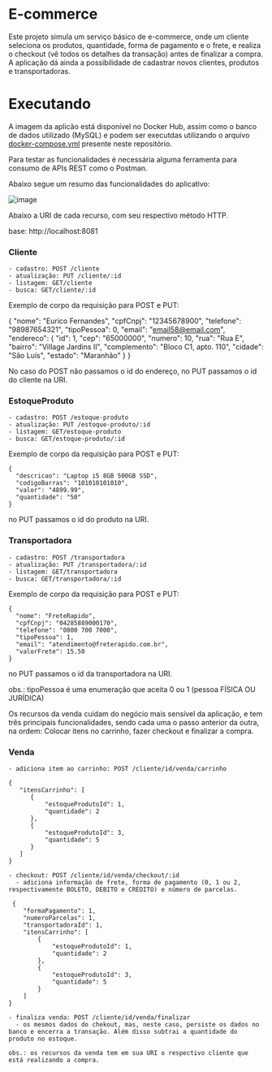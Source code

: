 # E-commerce

Este projeto simula um serviço básico de e-commerce, onde um cliente seleciona os produtos, quantidade, forma de pagamento e o frete, e realiza o checkout (vê todos os detalhes da  transação) antes de finalizar a compra. A aplicação dá ainda a possibilidade de cadastrar novos clientes, produtos e transportadoras.

# Executando

A imagem da aplicão está disponível no Docker Hub, assim como o banco de dados utilizado (MySQL) e podem ser executdas utilizando o arquivo [docker-compose.yml](https://github.com/andreld/ecommerce/blob/main/docker-compose.yml) presente neste repositório.

Para testar as funcionalidades é necessária alguma ferramenta para consumo de APIs REST como o Postman.

Abaixo segue um resumo das funcionalidades do aplicativo:

![image](https://user-images.githubusercontent.com/22616575/115384231-2d846e80-a1ad-11eb-89fe-1f96ed736e2c.png)

Abaixo a URI de cada recurso, com seu respectivo método HTTP.

  base: http://localhost:8081
  ### Cliente
    - cadastro: POST /cliente
    - atualização: PUT /cliente/:id
    - listagem: GET/cliente
    - busca: GET/cliente/:id
 
  Exemplo de corpo da requisição para POST e PUT:
   
   {
    "nome": "Eurico Fernandes",
    "cpfCnpj": "12345678900",
    "telefone": "98987654321",
    "tipoPessoa": 0,
    "email": "email58@email.com",
    "endereco": {
        "id": 1,
        "cep": "65000000",
        "numero": 10,
        "rua": "Rua E",
        "bairro": "Village Jardins II",
        "complemento": "Bloco C1, apto. 110",
        "cidade": "São Luís",
        "estado": "Maranhão"
    }
   }
   
   No caso do POST não passamos o id do endereço, no PUT passamos o id do cliente na URI.
   
   ### EstoqueProduto
    - cadastro: POST /estoque-produto
    - atualização: PUT /estoque-produto/:id
    - listagem: GET/estoque-produto
    - busca: GET/estoque-produto/:id
   
   Exemplo de corpo da requisição para POST e PUT:
   
   
    {
      "descricao": "Laptop i5 8GB 500GB SSD",
      "codigoBarras": "101010101010",
      "valor": "4899.99",
      "quantidade": "50"
    }
    
   no PUT passamos o id do produto na URI.

   ### Transportadora
    - cadastro: POST /transportadora
    - atualização: PUT /transportadora/:id
    - listagem: GET/transportadora
    - busca: GET/transportadora/:id
   
   Exemplo de corpo da requisição para POST e PUT:
   
    
    {
      "nome": "FreteRapido",
      "cpfCnpj": "04285889000170",
      "telefone": "0800 700 7000",
      "tipoPessoa": 1,
      "email": "atendimento@freterapido.com.br",
      "valorFrete": 15.50
    }
    
   no PUT passamos o id da transportadora na URI.
   
   obs.: tipoPessoa é uma enumeração que aceita 0 ou 1 (pessoa FÍSICA OU JURÍDICA)
    
   Os recursos da venda cuidam do negócio mais sensível da aplicação, e tem três principais funcionalidades, sendo cada uma o passo anterior da outra, na ordem: Colocar itens no    carrinho, fazer checkout e finalizar a compra.
   
   ### Venda
    - adiciona item ao carrinho: POST /cliente/id/venda/carrinho
    
    {
       "itensCarrinho": [
          {
              "estoqueProdutoId": 1,
              "quantidade": 2
          },
          {
              "estoqueProdutoId": 3,
              "quantidade": 5
          }
       ]
    }
    
    - checkout: POST /cliente/id/venda/checkout/:id
      - adiciona informação de frete, forma de pagamento (0, 1 ou 2, respectivamente BOLETO, DEBITO e CRÉDITO) e número de parcelas.

     {
        "formaPagamento": 1,
        "numeroParcelas": 1,
        "transportadoraId": 1,
        "itensCarrinho": [
            {
                "estoqueProdutoId": 1,
                "quantidade": 2
            },
            {
                "estoqueProdutoId": 3,
                "quantidade": 5
            }
        ]
    }
    
    - finaliza venda: POST /cliente/id/venda/finalizar
      - os mesmos dados do chekout, mas, neste caso, persiste os dados no banco e encerra a transação. Além disso subtrai a quantidade do produto no estoque.

    obs.: os recursos da venda tem em sua URI o respectivo cliente que está realizando a compra.
